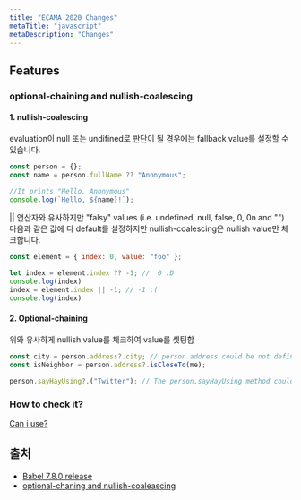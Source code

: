 ```yaml
---
title: "ECAMA 2020 Changes"
metaTitle: "javascript"
metaDescription: "Changes"
---
```


## Features

### optional-chaining and nullish-coalescing

#### 1. nullish-coalescing

evaluation이 null 또는 undifined로 판단이 될 경우에는 fallback value를 설정할 수 있습니다.

```javascript
const person = {};
const name = person.fullName ?? "Anonymous";

//It prints "Hello, Anonymous"
console.log(`Hello, ${name}!`);
```

|| 연산자와 유사하지만 "falsy" values (i.e. undefined, null, false, 0, 0n and "") 다음과 같은 값에 다 default를 설정하지만 nullish-coalescing은 nullish value만 체크합니다.

```javascript
const element = { index: 0, value: "foo" };

let index = element.index ?? -1; //  0 :D
console.log(index)
index = element.index || -1; // -1 :(
console.log(index)
```

#### 2. Optional-chaining

위와 유사하게 nullish value를 체크하여 value를 셋팅함

```javascript
const city = person.address?.city; // person.address could be not defined
const isNeighbor = person.address?.isCloseTo(me);

person.sayHayUsing?.("Twitter"); // The person.sayHayUsing method could be not defined 
```

### How to check it?

[Can i use?](https://caniuse.com/#search=matchall)

## 출처

- [Babel 7.8.0 release](https://babeljs.io/blog/2020/01/11/7.8.0)
- [optional-chaning and nullish-coaleascing](https://github.com/babel/babel/pull/10811)